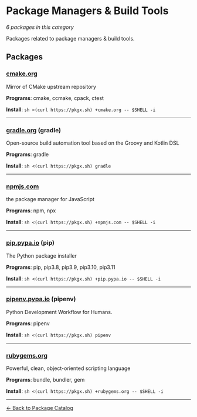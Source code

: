 # Package Managers & Build Tools

*6 packages in this category*

Packages related to package managers & build tools.

## Packages

### [cmake.org](../packages/cmakeorg.md)

Mirror of CMake upstream repository

**Programs**: cmake, ccmake, cpack, ctest

**Install**: `sh <(curl https://pkgx.sh) +cmake.org -- $SHELL -i`

---

### [gradle.org](../packages/gradleorg.md) (gradle)

Open-source build automation tool based on the Groovy and Kotlin DSL

**Programs**: gradle

**Install**: `sh <(curl https://pkgx.sh) gradle`

---

### [npmjs.com](../packages/npmjscom.md)

the package manager for JavaScript

**Programs**: npm, npx

**Install**: `sh <(curl https://pkgx.sh) +npmjs.com -- $SHELL -i`

---

### [pip.pypa.io](../packages/pippypaio.md) (pip)

The Python package installer

**Programs**: pip, pip3.8, pip3.9, pip3.10, pip3.11

**Install**: `sh <(curl https://pkgx.sh) +pip.pypa.io -- $SHELL -i`

---

### [pipenv.pypa.io](../packages/pipenvpypaio.md) (pipenv)

Python Development Workflow for Humans.

**Programs**: pipenv

**Install**: `sh <(curl https://pkgx.sh) pipenv`

---

### [rubygems.org](../packages/rubygemsorg.md)

Powerful, clean, object-oriented scripting language

**Programs**: bundle, bundler, gem

**Install**: `sh <(curl https://pkgx.sh) +rubygems.org -- $SHELL -i`

---

[← Back to Package Catalog](../package-catalog.md)

